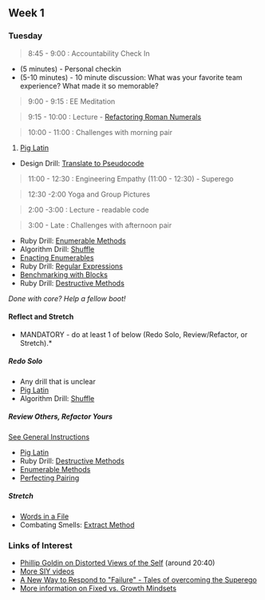 ## Week 1

### Tuesday

> 8:45 - 9:00 : Accountability Check In

- (5 minutes) - Personal checkin
- (5-10 minutes) - 10 minute discussion:  What was your favorite team experience?  What made it so memorable?
  
> 9:00 - 9:15 : EE Meditation

> 9:15 - 10:00 : Lecture - [Refactoring Roman Numerals](http://talks.devbootcamp.com/code-smells-refactoring-roman-numerals)

> 10:00 - 11:00 : Challenges with morning pair

1. [Pig Latin](https://github.com/sea-lions-2014/pig-latin-challenge)
- Design Drill: [Translate to Pseudocode](https://github.com/sea-lions-2014/design-drill-translate-to-pseudocode-challenge)

> 11:00 - 12:30 : Engineering Empathy (11:00 - 12:30) - Superego

> 12:30 -2:00 Yoga and Group Pictures

> 2:00 -3:00 : Lecture - readable code

> 3:00 - Late : Challenges with afternoon pair

- Ruby Drill: [Enumerable Methods](https://github.com/sea-lions-2014/ruby-drill-enumerable-methods-challenge)
- Algorithm Drill: [Shuffle](https://github.com/sea-lions-2014/algorithm-drill-shuffle-challenge)
- [Enacting Enumerables](https://github.com/sea-lions-2014/enacting-enumerables-challenge)
- Ruby Drill: [Regular Expressions](https://github.com/sea-lions-2014/ruby-drill-regular-expressions-challenge)
- [Benchmarking with Blocks](https://github.com/sea-lions-2014/simple-benchmarking-with-blocks-challenge)
- Ruby Drill: [Destructive Methods](https://github.com/sea-lions-2014/ruby-drill-destructive-methods-challenge)

*Done with core? Help a fellow boot!*

#### Reflect and Stretch

* MANDATORY - do at least 1 of below (Redo Solo, Review/Refactor, or Stretch).*

##### Redo Solo

- Any drill that is unclear
- [Pig Latin](https://github.com/sea-lions-2014/pig-latin-challenge)
- Algorithm Drill: [Shuffle](https://github.com/sea-lions-2014/algorithm-drill-shuffle-challenge)

##### Review Others, Refactor Yours 

[See General Instructions](https://github.com/sea-lions-2014/review-others-refactor-yours-challenge)

- [Pig Latin](https://github.com/sea-lions-2014/pig-latin-challenge)
- Ruby Drill: [Destructive Methods](https://github.com/sea-lions-2014/ruby-drill-destructive-methods-challenge)
- [Enumerable Methods](https://github.com/sea-lions-2014/enumerable-methods-challenge)
- [Perfecting Pairing](https://github.com/sea-lions-2014/perfecting-pairing-challenge)

##### Stretch

- [Words in a File](https://github.com/sea-lions-2014/words-in-a-file-challenge)
- Combating Smells: [Extract Method](https://github.com/sea-lions-2014/combating-smells-extract-method-challenge)


### Links of Interest
- [Phillip Goldin on Distorted Views of the Self](http://www.youtube.com/watch?v=bKtBxxR0JRM#t=1243) (around 20:40)
- [More SIY videos](http://www.siyli.org/take-the-course/siy-curriculum/)
- [A New Way to Respond to "Failure" - Tales of overcoming the Superego](http://www.youtube.com/watch?v=_tjYoKCBYag)
- [More information on Fixed vs. Growth Mindsets](http://michaelgr.com/2007/04/15/fixed-mindset-vs-growth-mindset-which-one-are-you/)
